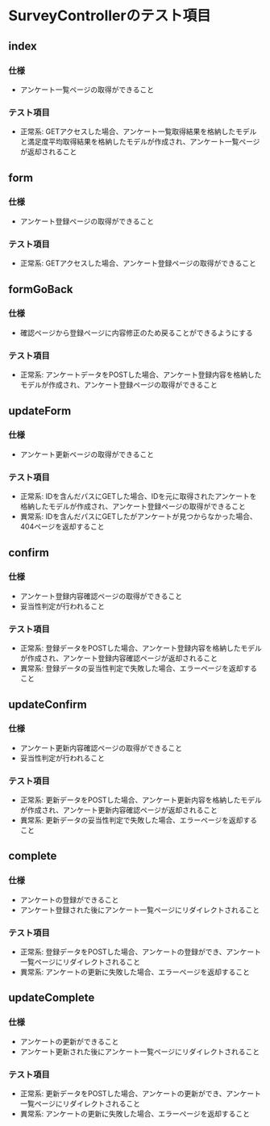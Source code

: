# SurveyControllerのテスト項目

## index

### 仕様

- アンケート一覧ページの取得ができること

### テスト項目

- 正常系: GETアクセスした場合、アンケート一覧取得結果を格納したモデルと満足度平均取得結果を格納したモデルが作成され、アンケート一覧ページが返却されること

## form

### 仕様

- アンケート登録ページの取得ができること

### テスト項目

- 正常系: GETアクセスした場合、アンケート登録ページの取得ができること

## formGoBack

### 仕様

- 確認ページから登録ページに内容修正のため戻ることができるようにする

### テスト項目

- 正常系: アンケートデータをPOSTした場合、アンケート登録内容を格納したモデルが作成され、アンケート登録ページの取得ができること

## updateForm

### 仕様

- アンケート更新ページの取得ができること

### テスト項目

- 正常系: IDを含んだパスにGETした場合、IDを元に取得されたアンケートを格納したモデルが作成され、アンケート登録ページの取得ができること
- 異常系: IDを含んだパスにGETしたがアンケートが見つからなかった場合、404ページを返却すること

## confirm

### 仕様

- アンケート登録内容確認ページの取得ができること
- 妥当性判定が行われること

### テスト項目

- 正常系: 登録データをPOSTした場合、アンケート登録内容を格納したモデルが作成され、アンケート登録内容確認ページが返却されること
- 異常系: 登録データの妥当性判定で失敗した場合、エラーページを返却すること

## updateConfirm

### 仕様

- アンケート更新内容確認ページの取得ができること
- 妥当性判定が行われること

### テスト項目

- 正常系: 更新データをPOSTした場合、アンケート更新内容を格納したモデルが作成され、アンケート更新内容確認ページが返却されること
- 異常系: 更新データの妥当性判定で失敗した場合、エラーページを返却すること

## complete

### 仕様

- アンケートの登録ができること
- アンケート登録された後にアンケート一覧ページにリダイレクトされること

### テスト項目

- 正常系: 登録データをPOSTした場合、アンケートの登録ができ、アンケート一覧ページにリダイレクトされること
- 異常系: アンケートの更新に失敗した場合、エラーページを返却すること

## updateComplete

### 仕様

- アンケートの更新ができること
- アンケート更新された後にアンケート一覧ページにリダイレクトされること

### テスト項目

- 正常系: 更新データをPOSTした場合、アンケートの更新ができ、アンケート一覧ページにリダイレクトされること
- 異常系: アンケートの更新に失敗した場合、エラーページを返却すること
